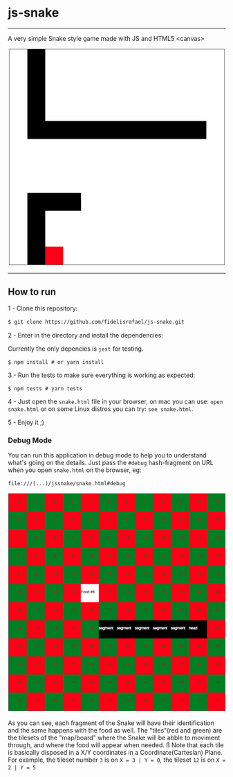 # js-snake

---

A very simple Snake style game made with JS and HTML5 &lt;canvas>

![Game preview](./screenshots/jssnake-development.png)

---

## How to run

1 - Clone this repository:

```bash
$ git clone https://github.com/fidelisrafael/js-snake.git
```

2 - Enter in the directory and install the dependencies:

Currently the only depencies is `jest` for testing.


```
$ npm install # or yarn install
```

3 - Run the tests to make sure everything is working as expected:

```
$ npm tests # yarn tests
```

4 - Just open the `snake.html` file in your browser, on mac you can use: `open snake.html` or on some Linux distros you can try: `see snake.html`.

5 - Enjoy it ;)

### Debug Mode

You can run this application in debug mode to help you to understand what's going on the details. Just pass the `#debug` hash-fragment on URL when you open `snake.html` on the browser, eg:

```
file:///(...)/jssnake/snake.html#debug
```

![Snake JS - Debug Mode](./screenshots/jssnake-debug.png)

As you can see, each fragment of the Snake will have their identification and the same happens with the food as well. The "tiles"(red and green) are the tilesets of the "map/board" where the Snake will be abble to moviment through, and where the food will appear when needed. ß
Note that each tile is basically disposed in a X/Y coordinates in a Coordinate(Cartesian) Plane. For example, the tileset number `3` is on `X = 3 | Y = 0`, the tileset `12` is on `X = 2 | Y = 5`